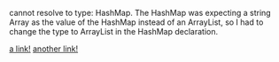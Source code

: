  cannot resolve to type: HashMap. The HashMap was expecting a string Array as the value of the HashMap instead of an ArrayList, 
so I had to change the type to ArrayList in the HashMap declaration.




[a link!](https://something.com)
[another link!](some-page.html)

